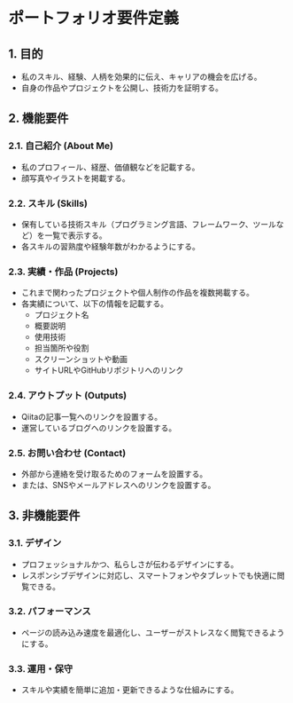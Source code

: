 # ポートフォリオ要件定義

## 1. 目的

- 私のスキル、経験、人柄を効果的に伝え、キャリアの機会を広げる。
- 自身の作品やプロジェクトを公開し、技術力を証明する。

## 2. 機能要件

### 2.1. 自己紹介 (About Me)

- 私のプロフィール、経歴、価値観などを記載する。
- 顔写真やイラストを掲載する。

### 2.2. スキル (Skills)

- 保有している技術スキル（プログラミング言語、フレームワーク、ツールなど）を一覧で表示する。
- 各スキルの習熟度や経験年数がわかるようにする。

### 2.3. 実績・作品 (Projects)

- これまで関わったプロジェクトや個人制作の作品を複数掲載する。
- 各実績について、以下の情報を記載する。
  - プロジェクト名
  - 概要説明
  - 使用技術
  - 担当箇所や役割
  - スクリーンショットや動画
  - サイトURLやGitHubリポジトリへのリンク

### 2.4. アウトプット (Outputs)

- Qiitaの記事一覧へのリンクを設置する。
- 運営しているブログへのリンクを設置する。

### 2.5. お問い合わせ (Contact)

- 外部から連絡を受け取るためのフォームを設置する。
- または、SNSやメールアドレスへのリンクを設置する。

## 3. 非機能要件

### 3.1. デザイン

- プロフェッショナルかつ、私らしさが伝わるデザインにする。
- レスポンシブデザインに対応し、スマートフォンやタブレットでも快適に閲覧できる。

### 3.2. パフォーマンス

- ページの読み込み速度を最適化し、ユーザーがストレスなく閲覧できるようにする。

### 3.3. 運用・保守

- スキルや実績を簡単に追加・更新できるような仕組みにする。
